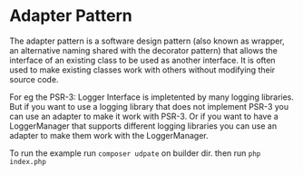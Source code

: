 # Adapter Pattern

The adapter pattern is a software design pattern (also known as wrapper, an alternative naming shared with the decorator pattern) that allows the interface of an existing class to be used as another interface. It is often used to make existing classes work with others without modifying their source code.

For eg the PSR-3: Logger Interface is impletented by many logging libraries. But if you want to use a logging library that does not implement PSR-3 you can use an adapter to make it work with PSR-3.
Or if you want to have a LoggerManager that supports different logging libraries you can use an adapter to make them work with the LoggerManager.

To run the example run ```composer udpate``` on builder dir.
then run ```php index.php```

